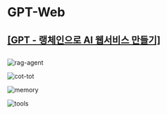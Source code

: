 # GPT-Web

##
## [[GPT - 랭체인으로 AI 웹서비스 만들기]](https://docs.google.com/document/d/1TB6skjB6Iq1kDpSO1Omrwz25-TFsrFClQrUsSlH_Yv0/edit?usp=sharing)
##


![rag-agent](https://github.com/JSJeong-me/Retriever/assets/54794815/bd084917-bdbd-4898-b5f6-02be23fa67d3)


![cot-tot](https://github.com/JSJeong-me/Retriever/assets/54794815/49ee5e0e-acbf-46b2-ac46-35af2979ed03)


![memory](https://github.com/JSJeong-me/Retriever/assets/54794815/94cfb073-051b-4a96-b6ab-1532ddcb95fc)


![tools](https://github.com/JSJeong-me/Retriever/assets/54794815/02801adf-d6e5-4bdd-aa5e-cf92aed48f81)
